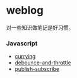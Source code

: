 # weblog

对一些知识做笔记是好习惯。  
### Javascript  
- [currying](./docs/Javascript/currying.md)  
- [debounce-and-throttle](./docs/Javascript/debounce-and-throttle.md)  
- [publish-subscribe](./docs/Javascript/publish-subscribe.md)